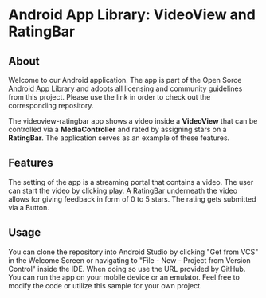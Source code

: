 # Android App Library: VideoView and RatingBar

## About
Welcome to our Android application. The app is part of the Open Sorce [Android App Library](https://github.com/LukPle/android-app-library.git) 
and adopts all licensing and community guidelines from this project. Please use the link in order to check out the corresponding repository.

The videoview-ratingbar app shows a video inside a **VideoView** that can be controlled via a **MediaController** and rated by assigning stars on a **RatingBar**.
The application serves as an example of these features.

## Features
The setting of the app is a streaming portal that contains a video. The user can start the video by clicking play.
A RatingBar underneath the video allows for giving feedback in form of 0 to 5 stars. The rating gets submitted via a Button.

## Usage
You can clone the repository into Android Studio by clicking "Get from VCS" in the Welcome Screen or navigating to "File - New - Project from Version Control" inside 
the IDE. When doing so use the URL provided by GitHub. You can run the app on your mobile device or an emulator. Feel free to modify the code or utilize this sample 
for your own project.

